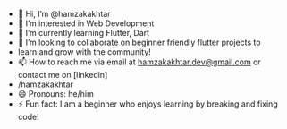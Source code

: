- 👋 Hi, I’m @hamzakakhtar
- 👀 I’m interested in Web Development
- 🌱 I’m currently learning Flutter, Dart
- 💞️ I’m looking to collaborate on beginner friendly flutter projects to
- learn and grow with the community!
- 📫 How to reach me via email at hamzakakhtar.dev@gmail.com or contact me on [linkedin]
-  /hamzakakhtar 
- 😄 Pronouns: he/him
- ⚡ Fun fact: I am a beginner who enjoys learning by breaking and fixing code!

<!---
hamzakakhtar/hamzakakhtar is a ✨ special ✨ repository because its `README.md` (this file) appears on your GitHub profile.
You can click the Preview link to take a look at your changes.
--->
